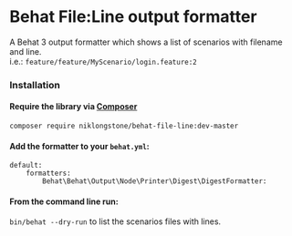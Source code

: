 # Behat File:Line output formatter

A Behat 3 output formatter which shows a list of scenarios with filename and line.  
i.e.: `feature/feature/MyScenario/login.feature:2`

### Installation
#### Require the library via [Composer](https://getcomposer.org/)
`composer require niklongstone/behat-file-line:dev-master`

#### Add the formatter to your `behat.yml`:
```
default:
    formatters:
        Behat\Behat\Output\Node\Printer\Digest\DigestFormatter:
```
#### From the command line run:  
`bin/behat --dry-run` to list the scenarios files with lines.
